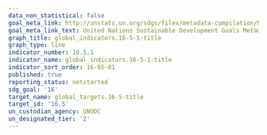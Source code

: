 ```yaml
---
data_non_statistical: false
goal_meta_link: http://unstats.un.org/sdgs/files/metadata-compilation/Metadata-Goal-16.pdf
goal_meta_link_text: United Nations Sustainable Development Goals Metadata (pdf 1361kB)
graph_title: global_indicators.16-5-1-title
graph_type: line
indicator_number: 16.5.1
indicator_name: global_indicators.16-5-1-title
indicator_sort_order: 16-05-01
published: true
reporting_status: notstarted
sdg_goal: '16'
target_name: global_targets.16-5-title
target_id: '16.5'
un_custodian_agency: UNODC
un_designated_tier: '2'
---
```

